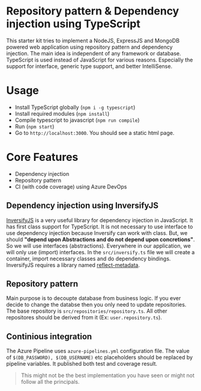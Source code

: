 # Repository pattern & Dependency injection using TypeScript

This starter kit tries to implement a NodeJS, ExpressJS and MongoDB powered web application using repository pattern and dependency injection. The main idea is independent of any framework or database. TypeScript is used instead of JavaScript for various reasons. Especially the support for interface, generic type support, and better IntelliSense.

# Usage
- Install TypeScript globally (`npm i -g typescript`)
- Install required modules (`npm install`)
- Compile typescript to javascript (`npm run compile`)
- Run (`npm start`)
- Go to `http://localhost:3000`. You should see a static html page.

# Core Features
- Dependency injection
- Repository pattern
- CI (with code coverage) using Azure DevOps

## Dependency injection using InversifyJS
[InversifyJS](http://inversify.io/) is a very useful library for dependency injection in JavaScript. It has first class support for TypeScript. It is not necessary to use interface to use dependency injection because Inversify can work with class. But, we should **"depend upon Abstractions and do not depend upon concretions"**. So we will use interfaces (abstractions). Everywhere in our application, we will only use (import) interfaces. In the `src/inversify.ts` file we will create a container, import necessary classes and do dependency bindings. InversifyJS requires a library named [reflect-metadata](https://www.npmjs.com/package/reflect-metadata).

## Repository pattern
Main purpose is to decoupte database from business logic. If you ever decide to change the databse then you only need to update repositories. The base repository is `src/repositories/repository.ts`. All other repositores should be derived from it (Ex: `user.repository.ts`).

## Continious integration
The Azure Pipeline uses `azure-pipelines.yml` configuration file. The value of `$(DB_PASSWORD), $(DB_USERNAME)` etc placeholders should be replaced by pipeline variables. It published both test and coverage result.


> This might not be the best implementation you have seen or might not follow all the principals.
